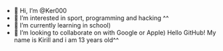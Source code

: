 - 👋 Hi, I’m @Ker000
- 👀 I’m interested in sport, programming and hacking ^^
- 🌱 I’m currently learning in school)
- 💞️ I’m looking to collaborate on with Google or Apple)
Hello GitHub! My name is Kirill and i am 13 years old^^
